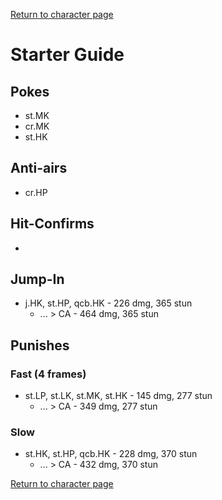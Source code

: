 [Return to character page](./index.md)  

# Starter Guide

## Pokes

- st.MK
- cr.MK
- st.HK

## Anti-airs

- cr.HP

## Hit-Confirms

- 

## Jump-In

- j.HK, st.HP, qcb.HK - 226 dmg, 365 stun
  - ... > CA - 464 dmg, 365 stun

## Punishes

### Fast (4 frames)

- st.LP, st.LK, st.MK, st.HK - 145 dmg, 277 stun
  - ... > CA - 349 dmg, 277 stun

### Slow

- st.HK, st.HP, qcb.HK - 228 dmg, 370 stun
  - ... > CA - 432 dmg, 370 stun

[Return to character page](./index.md)  
